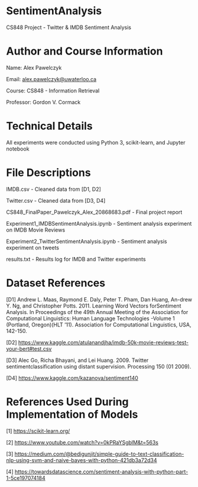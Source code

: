 # SentimentAnalysis
CS848 Project - Twitter &amp; IMDB Sentiment Analysis

# Author and Course Information
Name:      Alex Pawelczyk

Email:     alex.pawelczyk@uwaterloo.ca

Course:    CS848 - Information Retrieval

Professor: Gordon V. Cormack

# Technical Details
All experiments were conducted using Python 3, scikit-learn, and Jupyter notebook

# File Descriptions
IMDB.csv - Cleaned data from [D1, D2]

Twitter.csv - Cleaned data from [D3, D4]

CS848_FinalPaper_Pawelczyk_Alex_20868683.pdf - Final project report

Experiment1_IMDBSentimentAnalysis.ipynb - Sentiment analysis experiment on IMDB Movie Reviews

Experiment2_TwitterSentimentAnalysis.ipynb - Sentiment analysis experiment on tweets

results.txt - Results log for IMDB and Twitter experiments

# Dataset References
[D1] Andrew L. Maas, Raymond E. Daly, Peter T. Pham, Dan Huang, An-drew Y. Ng, and Christopher Potts. 
     2011. Learning Word Vectors forSentiment Analysis. In Proceedings of the 49th Annual Meeting of 
     the Association for Computational Linguistics: Human Language Technologies -Volume 1 
     (Portland, Oregon)(HLT ’11). Association for Computational Linguistics, USA, 142-150.
     
[D2] https://www.kaggle.com/atulanandjha/imdb-50k-movie-reviews-test-your-bert#test.csv

[D3] Alec Go, Richa Bhayani, and Lei Huang. 2009. Twitter sentimentclassification using 
     distant supervision. Processing 150 (01 2009).
     
[D4] https://www.kaggle.com/kazanova/sentiment140

# References Used During Implementation of Models
[1] https://scikit-learn.org/

[2] https://www.youtube.com/watch?v=0kPRaYSgblM&t=563s

[3] https://medium.com/@bedigunjit/simple-guide-to-text-classification-nlp-using-svm-and-naive-bayes-with-python-421db3a72d34

[4] https://towardsdatascience.com/sentiment-analysis-with-python-part-1-5ce197074184
